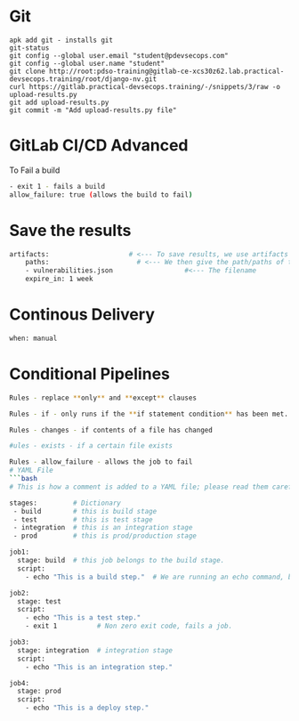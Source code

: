 # Git
```
apk add git - installs git
git-status
git config --global user.email "student@pdevsecops.com"
git config --global user.name "student"
git clone http://root:pdso-training@gitlab-ce-xcs30z62.lab.practical-devsecops.training/root/django-nv.git
curl https://gitlab.practical-devsecops.training/-/snippets/3/raw -o upload-results.py
git add upload-results.py
git commit -m "Add upload-results.py file"
```

# GitLab CI/CD Advanced
To Fail a build
```bash
- exit 1 - fails a build
allow_failure: true (allows the build to fail)
```

# Save the results
```bash
artifacts:                    # <--- To save results, we use artifacts tag
    paths:                      # <--- We then give the path/paths of the scan result files we want to store for further processing
    - vulnerabilities.json                  #<--- The filename
    expire_in: 1 week 
 ```
# Continous Delivery
```bash
when: manual
```

# Conditional Pipelines
```bash
Rules - replace **only** and **except** clauses

Rules - if - only runs if the **if statement condition** has been met.

Rules - changes - if contents of a file has changed

#ules - exists - if a certain file exists

Rules - allow_failure - allows the job to fail
# YAML File
```bash
# This is how a comment is added to a YAML file; please read them carefully.

stages:         # Dictionary
 - build        # this is build stage
 - test         # this is test stage
 - integration  # this is an integration stage
 - prod         # this is prod/production stage

job1:
  stage: build  # this job belongs to the build stage.
  script:
    - echo "This is a build step."  # We are running an echo command, but it can be any command.

job2:
  stage: test
  script:
    - echo "This is a test step."
    - exit 1          # Non zero exit code, fails a job.

job3:          
  stage: integration  # integration stage
  script:
    - echo "This is an integration step."

job4:
  stage: prod
  script:
    - echo "This is a deploy step."
```
